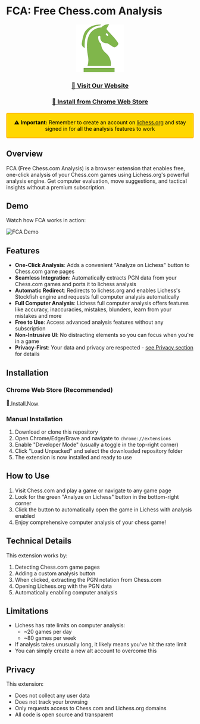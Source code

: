 # FCA: Free Chess.com Analysis

<p align="center">
  <img src="icons/logo.png" alt="FCA Logo" width="128" height="128">
</p>

<div align="center">
  <h3><a href="https://chess-fca.netlify.app">📱 Visit Our Website</a></h3>
  <h3><a href="https://chromewebstore.google.com/detail/fca-free-chesscom-analysi/fnbdibibhedkicfmehhdmobliblmiimc">🚀 Install from Chrome Web Store</a></h3>
</div>

<div align="center" style="background-color: #ffd700; border: 2px solid #ffb700; border-radius: 4px; padding: 15px; margin: 20px 0; color: #000000;">
  <strong>⚠️ Important:</strong> Remember to create an account on <a href="https://lichess.org" target="_blank">lichess.org</a> and stay signed in for all the analysis features to work
</div>

## Overview

FCA (Free Chess.com Analysis) is a browser extension that enables free, one-click analysis of your Chess.com games using Lichess.org's powerful analysis engine. Get computer evaluation, move suggestions, and tactical insights without a premium subscription.

## Demo

Watch how FCA works in action:

![FCA Demo](./assets/FCA-demo.gif)

## Features

- **One-Click Analysis**: Adds a convenient "Analyze on Lichess" button to Chess.com game pages
- **Seamless Integration**: Automatically extracts PGN data from your Chess.com games and ports it to lichess analysis
- **Automatic Redirect**: Redirects to lichess.org and enables Lichess's Stockfish engine and requests full computer analysis automatically
- **Full Computer Analysis**: Lichess full computer analysis offers features like accuracy, inaccuracies, mistakes, blunders, learn from your mistakes and more
- **Free to Use**: Access advanced analysis features without any subscription
- **Non-Intrusive UI**: No distracting elements so you can focus when you're in a game
- **Privacy-First**: Your data and privacy are respected - [see Privacy section](#privacy) for details

## Installation

### Chrome Web Store (Recommended)
🚀<a href="https://chromewebstore.google.com/detail/fca-free-chesscom-analysi/fnbdibibhedkicfmehhdmobliblmiimc">
  <span style="vertical-align: middle;">Install Now</span>
</a>

### Manual Installation
1. Download or clone this repository
2. Open Chrome/Edge/Brave and navigate to `chrome://extensions`
3. Enable "Developer Mode" (usually a toggle in the top-right corner)
4. Click "Load Unpacked" and select the downloaded repository folder
5. The extension is now installed and ready to use

## How to Use

1. Visit Chess.com and play a game or navigate to any game page
2. Look for the green "Analyze on Lichess" button in the bottom-right corner
3. Click the button to automatically open the game in Lichess with analysis enabled
4. Enjoy comprehensive computer analysis of your chess game!

## Technical Details

This extension works by:
1. Detecting Chess.com game pages
2. Adding a custom analysis button
3. When clicked, extracting the PGN notation from Chess.com
4. Opening Lichess.org with the PGN data
5. Automatically enabling computer analysis

## Limitations

- Lichess has rate limits on computer analysis:
  - ~20 games per day
  - ~80 games per week
- If analysis takes unusually long, it likely means you've hit the rate limit
- You can simply create a new alt account to overcome this 

## Privacy

This extension:
- Does not collect any user data
- Does not track your browsing
- Only requests access to Chess.com and Lichess.org domains
- All code is open source and transparent
